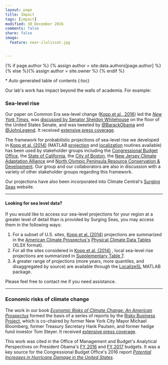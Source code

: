 ```yaml
---
layout: page
title: Impact
tags: [impact]
modified: 30 December 2016
comments: false
share: false
image:
  feature: near-ilulissat.jpg


---
```


{% if page.author %}
  {% assign author = site.data.authors[page.author] %}{% else %}{% assign author = site.owner %}
  {% endif %}

<section id="table-of-contents" class="toc">
<div id="drawer" markdown="1">
<!--<header> <h3>Overview</h3></header>-->
*  Auto generated table of contents
{:toc}
</div>
</section><!-- /#table-of-contents -->
  
  Our lab's work has impact beyond the walls of academia. For example:
  
### Sea-level rise
   
 Our paper on Common Era sea-level change ([Kopp et al., 2016](http://dx.doi.org/10.1073/pnas.1517056113)) led the [_New York Times_](http://www.nytimes.com/2016/02/23/science/sea-level-rise-global-warming-climate-change.html?_r=0), was [discussed by Senator Sheldon Whitehouse](http://www.whitehouse.senate.gov/news/speeches/time-to-wake-up-ocean-acidification-and-new-englands-marine-life) on the floor of the United States Senate, and was tweeted by [@BarackObama](https://twitter.com/barackobama/status/704770760259166208) and [@JohnLegend](https://twitter.com/johnlegend/status/701983215817531392). It received [extensive press coverage](https://www.google.com/search?q=kopp+sea-level+common-era&hl=en&gl=us&authuser=0&source=lnt&tbs=cdr%3A1%2Ccd_min%3A2%2F1%2F2016%2Ccd_max%3A4%2F1%2F2016&tbm=nws#hl=en&gl=us&authuser=0&tbs=cdr:1%2Ccd_min:2%2F1%2F2016%2Ccd_max:4%2F1%2F2016&tbm=nws&q=kopp+sea-level).
 
The framework for probabilistic projections of sea-level rise we developed in [Kopp et al. (2014)](http://dx.doi.org/10.1002/2014EF000239) (MATLAB [projection](https://github.com/bobkopp/ProjectSL) and [localization](https://github.com/bobkopp/LocalizeSL/releases) routines available) has been used by stakeholder groups including the [Congressional Budget Office](https://www.cbo.gov/publication/51518), the [State of California](http://docketpublic.energy.ca.gov/PublicDocuments/16-IEPR-04/TN211806_20160614T101823_Creating_Probabilistic_Sea_Leve_Rise_Projections.pdf), the [City of Boston](http://climateready.boston.gov/findings), the [New Jersey Climate Adaptation Alliance](http://njadapt.rutgers.edu/resources/nj-sea-level-rise-reports) and [North Olympic Peninsula Resource Conservation & Development](http://www.noprcd.org/#!about2/c1yuo). Our group and our collaborators are also in discussion with a variety of other stakeholder groups regarding this framework.
 
 Our projections have also been incorporated into Climate Central's [Surging Seas](http://sealevel.climatecentral.org/) website. 

***

#### Looking for sea level data?

If you would like to access our sea-level projections for your region at a greater level of detail than is provided by Surging Seas, you may access them in the following ways:

1. For a subset of U.S. sites, [Kopp et al. (2014)](http://dx.doi.org/10.1002/2014EF000239)  projections are summarized in the [American Climate Prospectus's](http://www.climateprospectus.org/) [Physical Climate Data Tables](resources/ACP_Science-Data-Tables.xlsx) (XLSX format).  
2. For all the sites considered in [Kopp et al. (2014)](http://dx.doi.org/10.1002/2014EF000239) , local sea-level rise projections are summarized in [Supplementary Table  7](resources/KoppEtAl2014-Sup-Table7.tsv).
3. A greater range of projections (more years, more quantiles, and disaggregated by source) are available through the [LocalizeSL](https://github.com/bobkopp/LocalizeSL) MATLAB package.

Please feel free to contact me if you need assistance.

 ***
 
### Economic risks of climate change
 
 The work in our book [_Economic Risks of Climate Change: An American Prospectus_](http://www.climateprospectus.org/) formed the basis of a series of reports by the [Risky Business Project](http://www.riskybusiness.org), which is co-chaired by former New York City Mayor Michael Bloomberg, former Treasury Secretary Hank Paulsen, and former hedge fund investor Tom Steyer. It received [extensive press coverage](https://www.google.com/search?q=climate+and+%28climate-prospectus+or+risky-business%29&hl=en&gl=us&authuser=0&biw=1234&bih=624&source=lnt&tbs=cdr%3A1%2Ccd_min%3A6%2F1%2F2014%2Ccd_max%3A9%2F1%2F2014&tbm=nws). 
 
This work was cited in the Office of Management and Budget's Analytical Perspectives on President Obama's [FY 2016](https://www.gpo.gov/fdsys/pkg/BUDGET-2016-PER/pdf/BUDGET-2016-PER-7-10.pdf) and [FY 2017](https://www.gpo.gov/fdsys/pkg/BUDGET-2017-PER/pdf/BUDGET-2017-PER-6-10.pdf) budgets. It was a key source for the Congressional Budget Office's 2016 report [_Potential Increases in Hurricane Damage in the United States_](https://www.cbo.gov/publication/51518). 
 